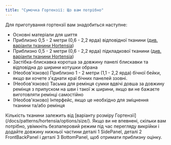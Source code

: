 ```yaml
---
title: "Сумочка Гортензії: Що вам потрібно"
---
```


Для приготування гортензії вам знадобиться наступне:

- Основні матеріали для шиття
- Приблизно 0,5 - 2 метри (0,6 - 2,2 ярда) відповідної тканини ([див. варіанти тканини Hortensia](/docs/patterns/hortensia/fabric/))
- Приблизно 0,5 - 2 метри (0,6 - 2,2 ярда) підкладкової тканини ([див. варіанти тканини Hortensia](/docs/patterns/hortensia/fabric/))
- Застібка-блискавка коротша за довжину панелі блискавки та відповідна до ширини котушки [](/docs/patterns/hortensia/options/zippersize/) обрана
- (Необов'язково) Приблизно 1 - 2 метри (1,1 - 2,2 ярда) бічної бейки, якщо ви хочете з'єднати краї бічних панелей ззовні.
- (Необов'язково) Тасьма для ремінця сумки вдвічі довша за довжину ремінця з припуском на шви і такої ж ширини, якщо ви не бажаєте виготовляти ремінці самостійно
- (Необов'язково) Інтерфейс, якщо це необхідно для зміцнення тканини та/або ремінця

<Note>

Кількість тканини залежить від [варіанту розміру Гортензії] (/docs/patterns/hortensia/options/size/). Якщо ви не впевнені, скільки вам потрібно, увімкніть безпаперовий режим під час перегляду викрійки і додайте довжину нижньої частини деталі 1 SidePanel, деталі 2 FrontBackPanel і деталі 3 BottomPanel, щоб отримати приблизну оцінку.

</Note>
